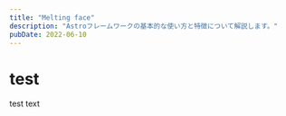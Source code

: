 ```yaml
---
title: "Melting face"
description: "Astroフレームワークの基本的な使い方と特徴について解説します。"
pubDate: 2022-06-10
---
```


# test

test text

